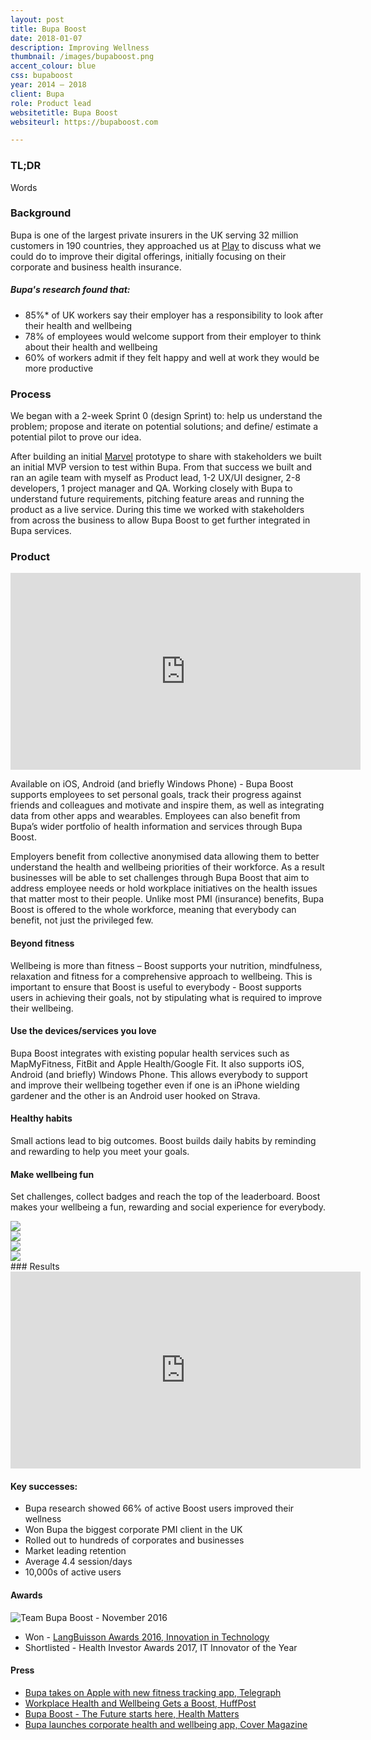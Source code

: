 ```yaml
---
layout: post
title: Bupa Boost
date: 2018-01-07
description: Improving Wellness
thumbnail: /images/bupaboost.png
accent_colour: blue
css: bupaboost
year: 2014 – 2018
client: Bupa
role: Product lead
websitetitle: Bupa Boost
websiteurl: https://bupaboost.com

---
```


<div class="text_container" markdown="1">

### TL;DR
Words

### Background
Bupa is one of the largest private insurers in the UK serving 32 million customers in 190 countries, they approached us at [Play](/work/play) to discuss what we could do to improve their digital offerings, initially focusing on their corporate and business health insurance.

##### Bupa's research found that:
- 85%* of UK workers say their employer has a responsibility to look after their health and wellbeing
- 78% of employees would welcome support from their employer to think about their health and wellbeing
- 60% of workers admit if they felt happy and well at work they would be more productive

### Process
We began with a 2-week Sprint 0 (design Sprint) to: help us understand the problem; propose and iterate on potential solutions; and define/ estimate a potential pilot to prove our idea.

After building an initial [Marvel](https://marvelapp.com) prototype to share with stakeholders we built an initial MVP version to test within Bupa. From that success we built and ran an agile team with myself as Product lead, 1-2 UX/UI designer, 2-8 developers, 1 project manager and QA. Working closely with Bupa to understand future requirements, pitching feature areas and running the product as a live service. During this time we worked with stakeholders from across the business to allow Bupa Boost to get further integrated in Bupa services.

### Product
<div class="youtube">
<iframe width="560" height="315" src="https://www.youtube.com/embed/GszJdhb0oGE" frameborder="0" allow="autoplay; encrypted-media" allowfullscreen></iframe>
</div>

Available on iOS, Android (and briefly Windows Phone) - Bupa Boost supports employees to set personal goals, track their progress against friends and colleagues and motivate and inspire them, as well as integrating data from other apps and wearables. Employees can also benefit from Bupa’s wider portfolio of health information and services through Bupa Boost.

Employers benefit from collective anonymised data allowing them to better understand the health and wellbeing priorities of their workforce. As a result businesses will be able to set challenges through Bupa Boost that aim to address employee needs or hold workplace initiatives on the health issues that matter most to their people. Unlike most PMI (insurance) benefits, Bupa Boost is offered to the whole workforce, meaning that everybody can benefit, not just the privileged few.

#### Beyond fitness
Wellbeing is more than fitness – Boost supports your nutrition, mindfulness, relaxation and fitness for a comprehensive approach to wellbeing. This is important to ensure that Boost is useful to everybody - Boost supports users in achieving their goals, not by stipulating what is required to improve their wellbeing.

#### Use the devices/services you love
Bupa Boost integrates with existing popular health services such as MapMyFitness, FitBit and Apple Health/Google Fit. It also supports iOS, Android (and briefly) Windows Phone. This allows everybody to support and improve their wellbeing together even if one is an iPhone wielding gardener and the other is an Android user hooked on Strava.

#### Healthy habits
Small actions lead to big outcomes. Boost builds daily habits by reminding and rewarding to help you meet your goals.

#### Make wellbeing fun
Set challenges, collect badges and reach the top of the leaderboard. Boost makes your wellbeing a fun, rewarding and social experience for everybody.

</div>

<div class="image-carousel js-flickity" data-flickity='{ "imagesLoaded": true }'>
  <div class="image-cell"><img src="/images/boost/boost1.png" /></div>
  <div class="image-cell"><img src="/images/boost/boost2.png" /></div>
  <div class="image-cell"><img src="/images/boost/boost3.png" /></div>
  <div class="image-cell"><img src="/images/boost/boost4.png" /></div>

</div>


<div class="text_container" markdown="1">
### Results
<div class="youtube">
<iframe width="560" height="315" src="https://www.youtube.com/embed/9GH1ci3VWaU?rel=0&amp;showinfo=0" frameborder="0" allow="autoplay; encrypted-media" allowfullscreen></iframe>
</div>

#### Key successes:
- Bupa research showed 66% of active Boost users improved their wellness
- Won Bupa the biggest corporate PMI client in the UK
- Rolled out to hundreds of corporates and businesses
- Market leading retention
- Average 4.4 session/days
- 10,000s of active users


#### Awards
<img src="/images/boost/team_bupaboost.jpg" alt="Team Bupa Boost - November 2016" title="Team Bupa Boost - November 2016" />

- Won - [LangBuisson Awards 2016, Innovation in Technology](https://laingbuissonawards.com/previous-years/2016-awards/winners/winners-innovation-leaders/)
- Shortlisted - Health Investor Awards 2017, IT Innovator of the Year

#### Press
- [Bupa takes on Apple with new fitness tracking app, Telegraph](https://www.telegraph.co.uk/finance/newsbysector/supportservices/11360744/Bupa-takes-on-Apple-with-new-fitness-tracking-app.html)
- [Workplace Health and Wellbeing Gets a Boost, HuffPost](https://www.huffingtonpost.co.uk/patrick-watt/workplace-health-and-well_b_6604914.html)
- [Bupa Boost - The Future starts here, Health Matters](http://www.health-matters.co.uk/news/bupa-boost---the-future-starts-here)
- [Bupa launches corporate health and wellbeing app, Cover Magazine](https://www.covermagazine.co.uk/cover/news/2391592/bupa-launches-corporate-health-and-wellbeing-app)



</div>
